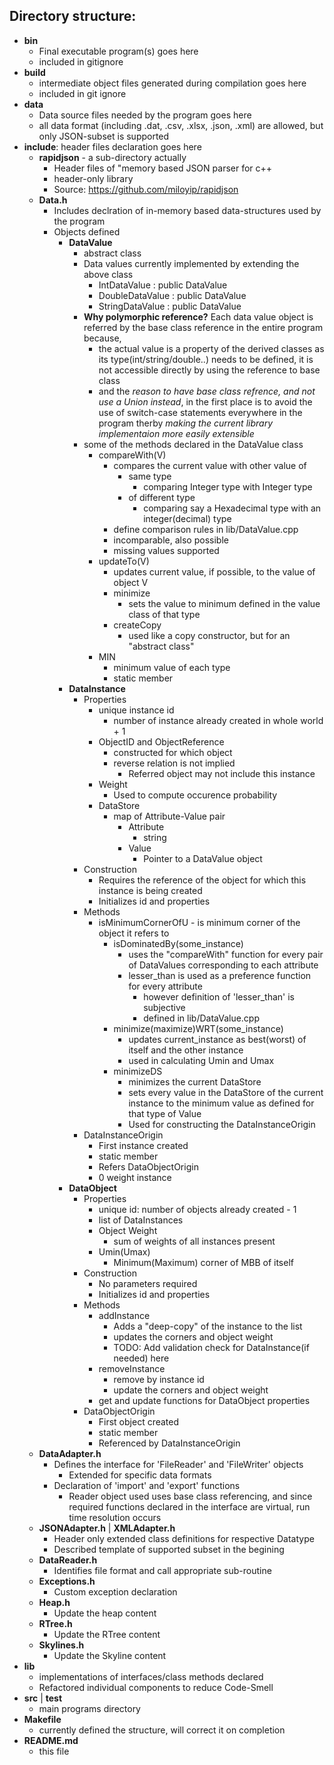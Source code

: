 ## Directory structure:
- **bin**
	- Final executable program(s) goes here
	- included in gitignore
- **build**
	- intermediate object files generated during compilation goes here
	- included in git ignore
- **data**
	- Data source files needed by the program goes here
	- all data format (including .dat, .csv, .xlsx, .json, .xml) are allowed, but only JSON-subset is supported
- **include**: header files declaration goes here
	- **rapidjson** - a sub-directory actually
		- Header files of "memory based JSON parser for c++
		- header-only library
		- Source: https://github.com/miloyip/rapidjson
  - **Data.h**
  	- Includes declration of in-memory based data-structures used by the program
  	- Objects defined
  		- **DataValue**
  			- abstract class
		  	- Data values currently implemented by extending the above class
		  		- IntDataValue : public DataValue
		  		- DoubleDataValue : public DataValue
		  		- StringDataValue : public DataValue
		  	- **Why polymorphic reference?** Each data value object is referred by the base class reference in the entire program because,
  				- the actual value is a property of the derived classes as its type(int/string/double..) needs to be defined, it is not accessible directly by using the reference to base class
  				- and the *reason to have base class refrence, and not use a Union instead*, in the first place is to avoid the use of switch-case statements everywhere in the program therby *making the current library implementaion more easily extensible*
		  	- some of the methods declared in the DataValue class
		  		- compareWith(V)
		  			- compares the current value with other value of 
		  				- same type
		  					- comparing Integer type with Integer type
		  				- of different type
		  					- comparing say a Hexadecimal type with an integer(decimal) type
		  			- define comparison rules in lib/DataValue.cpp
		  			- incomparable, also possible
		  			- missing values supported
		  		- updateTo(V)
		  			- updates current value, if possible, to the value of object V
					- minimize
						- sets the value to minimum defined in the value class of that type
					-	createCopy
						- used like a copy constructor, but for an "abstract class"
				- MIN
					- minimum value of each type
					- static member
  		- **DataInstance**
  			- Properties
  				- unique instance id
  					- number of instance already created in whole world + 1
  				- ObjectID and ObjectReference
  					- constructed for which object
  					- reverse relation is not implied
  						- Referred object may not include this instance
  				- Weight
  					- Used to compute occurence probability
  				- DataStore
  					- map of Attribute-Value pair
  						- Attribute
  							- string
  						- Value
  							- Pointer to a DataValue object
  			- Construction
  				- Requires the reference of the object for which this instance is being created
  				- Initializes id and properties
  			- Methods
  			  - isMinimumCornerOfU
					  - is minimum corner of the object it refers to
				  - isDominatedBy(some_instance)
					  - uses the "compareWith" function for every pair of DataValues corresponding to each attribute
				    - lesser_than is used as a preference function for every attribute
					  - however definition of 'lesser_than' is subjective
					  - defined in lib/DataValue.cpp
				  - minimize(maximize)WRT(some_instance)
					  - updates current_instance as best(worst) of itself and the other instance
					  - used in calculating Umin and Umax
				  - minimizeDS
					  - minimizes the current DataStore
					  - sets every value in the DataStore of the current instance to the minimum value as defined for that type of Value
					  - Used for constructing the DataInstanceOrigin
  			- DataInstanceOrigin
  				- First instance created
  				- static member
  				- Refers DataObjectOrigin
  				- 0 weight instance
  		- **DataObject**
  			- Properties
  				- unique id: number of objects already created - 1
  				- list of DataInstances
  				- Object Weight
  					- sum of weights of all instances present
  				- Umin(Umax)
  					- Minimum(Maximum) corner of MBB of itself
  			- Construction
  				- No parameters required
  				- Initializes id and properties
  			- Methods
  				- addInstance
  					- Adds a "deep-copy" of the instance to the list
  					- updates the corners and object weight
  					- TODO: Add validation check for DataInstance(if needed) here
  				- removeInstance
  					- remove by instance id
  					- update the corners and object weight
  				- get and update functions for DataObject properties
  			- DataObjectOrigin
  				- First object created
  				- static member
  				- Referenced by DataInstanceOrigin 
  - **DataAdapter.h**
  	- Defines the interface for 'FileReader' and 'FileWriter' objects
  		- Extended for specific data formats
  	- Declaration of 'import' and 'export' functions
  		- Reader object used uses base class referencing, and since required functions declared in the interface are virtual, run time resolution occurs
  - **JSONAdapter.h** | **XMLAdapter.h**
  	- Header only extended class definitions for respective Datatype
  	- Described template of supported subset in the begining
  - **DataReader.h**
  	- Identifies file format and call appropriate sub-routine
  - **Exceptions.h**
  	- Custom exception declaration
  - **Heap.h**
  	- Update the heap content
  - **RTree.h**
  	- Update the RTree content
  - **Skylines.h**
  	- Update the Skyline content
- **lib**
	- implementations of interfaces/class methods declared
	- Refactored individual components to reduce Code-Smell
- **src** | **test**
	- main programs directory
- **Makefile**
	- currently defined the structure, will correct it on completion
- **README.md**
	- this file